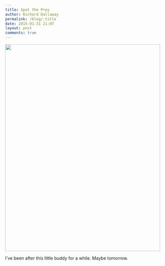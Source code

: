 ```yaml
---
title: Spot the Prey
author: Richard Dallaway
permalink: /blog/:title
date: 2015-01-31 21:07
layout: post
comments: true
---
```


<div><a href="http://static.skitters.dallaway.com/tp_2015-01-30_17_27_24.jpg"><img src="http://static.skitters.dallaway.com/tp_thumb_2015-01-30_17_27_24.jpg" width="500" height="667"/></a></div>

I've been after this little buddy for a while.  Maybe tomorrow.
  
      
